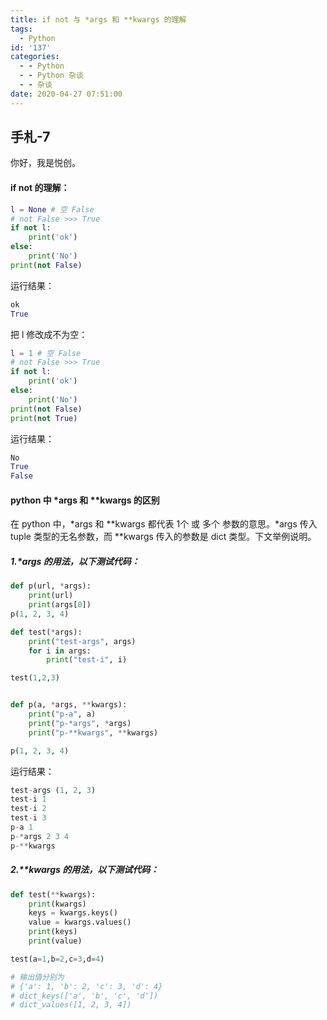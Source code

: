 ```yaml
---
title: if not 与 *args 和 **kwargs 的理解
tags:
  - Python
id: '137'
categories:
  - - Python
  - - Python 杂谈
  - - 杂谈
date: 2020-04-27 07:51:00
---
```


## 手札-7

你好，我是悦创。

#### if not 的理解：

```python
l = None # 空 False
# not False >>> True
if not l:
    print('ok')
else:
    print('No')
print(not False)
```

运行结果：

```python
ok
True
```

把 l 修改成不为空：

```python
l = 1 # 空 False
# not False >>> True
if not l:
    print('ok')
else:
    print('No')
print(not False)
print(not True)
```

运行结果：

```python
No
True
False
```

#### python 中 \*args 和 \*\*kwargs 的区别

在 python 中，\*args 和 \*\*kwargs 都代表 1个 或 多个 参数的意思。\*args 传入tuple 类型的无名参数，而 \*\*kwargs 传入的参数是 dict 类型。下文举例说明。

##### 1.\*args 的用法，以下测试代码：

```python
def p(url, *args):
    print(url)
    print(args[0])
p(1, 2, 3, 4)
```

```python
def test(*args):
    print("test-args", args)
    for i in args:
        print("test-i", i)

test(1,2,3)


def p(a, *args, **kwargs):
    print("p-a", a)
    print("p-*args", *args)
    print("p-**kwargs", **kwargs)

p(1, 2, 3, 4)
```

运行结果：

```python
test-args (1, 2, 3)
test-i 1
test-i 2
test-i 3
p-a 1
p-*args 2 3 4
p-**kwargs
```

##### 2.\*\*kwargs 的用法，以下测试代码：

```python
def test(**kwargs):
    print(kwargs)
    keys = kwargs.keys()
    value = kwargs.values()
    print(keys)
    print(value)

test(a=1,b=2,c=3,d=4)

# 输出值分别为
# {'a': 1, 'b': 2, 'c': 3, 'd': 4}
# dict_keys(['a', 'b', 'c', 'd'])
# dict_values([1, 2, 3, 4])
```